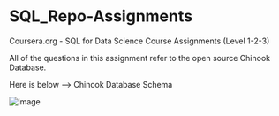 # SQL_Repo-Assignments

Coursera.org - SQL for Data Science Course Assignments (Level 1-2-3)

All of the questions in this assignment refer to the open source Chinook Database. 

Here is below --> Chinook Database Schema

![image](https://user-images.githubusercontent.com/103532330/181627115-24bb94cf-c696-424e-8f03-ed27e62c84d8.png)
